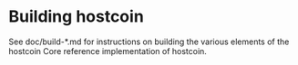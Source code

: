 Building hostcoin
================

See doc/build-*.md for instructions on building the various
elements of the hostcoin Core reference implementation of hostcoin.
